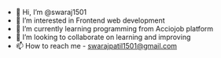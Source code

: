 - 👋 Hi, I’m @swaraj1501
- 👀 I’m interested in Frontend web development
- 🌱 I’m currently learning programming from Acciojob platform
- 💞️ I’m looking to collaborate on learning and improving
- 📫 How to reach me - swarajpatil1501@gmail.com

<!---
swaraj1501/swaraj1501 is a ✨ special ✨ repository because its `README.md` (this file) appears on your GitHub profile.
You can click the Preview link to take a look at your changes.
--->
